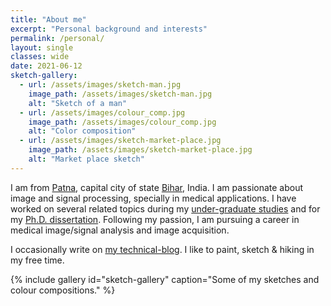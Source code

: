 ```yaml
---
title: "About me"
excerpt: "Personal background and interests"
permalink: /personal/
layout: single
classes: wide
date: 2021-06-12
sketch-gallery:
  - url: /assets/images/sketch-man.jpg
    image_path: /assets/images/sketch-man.jpg
    alt: "Sketch of a man"  
  - url: /assets/images/colour_comp.jpg
    image_path: /assets/images/colour_comp.jpg
    alt: "Color composition"
  - url: /assets/images/sketch-market-place.jpg
    image_path: /assets/images/sketch-market-place.jpg
    alt: "Market place sketch"
---
```


I am from [Patna](http://en.wikipedia.org/wiki/Patna), capital city of state [Bihar](http://en.wikipedia.org/wiki/Bihar), India.
I am passionate about image and signal processing, specially in medical applications.
I have worked on several related topics during my [under-graduate studies](/ugprojects/) and for my [<i class="fa fa-file-pdf" aria-hidden="true"></i> Ph.D. dissertation](http://neuroimage.usc.edu/~chitresh/files/chitresh_bhushan_dissertation_small.pdf).
Following my passion, I am pursuing a career in medical image/signal analysis and image acquisition.

I occasionally write on [my technical-blog](http://flukylogs.blogspot.com/). I like to paint, sketch & hiking in my free time.

{% include gallery id="sketch-gallery" caption="Some of my sketches and colour compositions." %}
